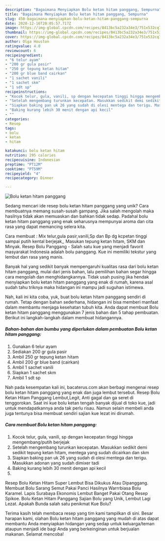 ```yaml
---
description: "Bagaimana Menyiapkan Bolu ketan hitam panggang, Sempurna"
title: "Bagaimana Menyiapkan Bolu ketan hitam panggang, Sempurna"
slug: 450-bagaimana-menyiapkan-bolu-ketan-hitam-panggang-sempurna
date: 2020-12-16T20:05:57.717Z
image: https://img-global.cpcdn.com/recipes/8413bc5a232a34e3/751x532cq70/bolu-ketan-hitam-panggang-foto-resep-utama.jpg
thumbnail: https://img-global.cpcdn.com/recipes/8413bc5a232a34e3/751x532cq70/bolu-ketan-hitam-panggang-foto-resep-utama.jpg
cover: https://img-global.cpcdn.com/recipes/8413bc5a232a34e3/751x532cq70/bolu-ketan-hitam-panggang-foto-resep-utama.jpg
author: Olga Houston
ratingvalue: 4.8
reviewcount: 6
recipeingredient:
- "6 telur ayam"
- "200 gr gula pasir"
- "250 gr tepung ketan hitam"
- "200 gr blue band cairkan"
- "1 sachet vanili"
- "1 sachet skm"
- "1 sdt sp"
recipeinstructions:
- "Kocok telur, gula, vanili, sp dengan kecepatan tinggi hingga mengembang/putih berjejak"
- "Setelah mengembang turunkan kecepatan. Masukkan sedikit demi sedikit tepung ketan hitam, mentega yang sudah dicairkan dan skm"
- "Siapkan baking pan uk 26 yang sudah di olesi mentega dan terigu. Masukkan adonan yang sudah dimixer tadi"
- "Baking kurang lebih 30 menit dengan api kecil"
- ""
categories:
- Resep
tags:
- bolu
- ketan
- hitam

katakunci: bolu ketan hitam 
nutrition: 295 calories
recipecuisine: Indonesian
preptime: "PT12M"
cooktime: "PT59M"
recipeyield: "4"
recipecategory: Dinner

---
```



![Bolu ketan hitam panggang](https://img-global.cpcdn.com/recipes/8413bc5a232a34e3/751x532cq70/bolu-ketan-hitam-panggang-foto-resep-utama.jpg)

Sedang mencari ide resep bolu ketan hitam panggang yang unik? Cara membuatnya memang susah-susah gampang. Jika salah mengolah maka hasilnya tidak akan memuaskan dan bahkan tidak sedap. Padahal bolu ketan hitam panggang yang enak seharusnya mempunyai aroma dan cita rasa yang dapat memancing selera kita.

Cara membuat : Mix telur,gula pasir,vanili,Sp dan Bp dg kcpetan tinggi sampai putih kental berjejak,, Masukan tepung ketan hitam, SKM dan Minyak. Resep Bolu Panggang - Salah satu kue yang menjadi favorit masyarakat Indonesia adalah bolu panggang. Kue ini memiliki tekstur yang lembut dan rasa yang manis.

Banyak hal yang sedikit banyak mempengaruhi kualitas rasa dari bolu ketan hitam panggang, mulai dari jenis bahan, lalu pemilihan bahan segar hingga cara mengolah dan menghidangkannya. Tidak usah pusing jika hendak menyiapkan bolu ketan hitam panggang yang enak di rumah, karena asal sudah tahu triknya maka hidangan ini mampu jadi suguhan istimewa.


Nah, kali ini kita coba, yuk, buat bolu ketan hitam panggang sendiri di rumah. Tetap dengan bahan sederhana, hidangan ini bisa memberi manfaat dalam membantu menjaga kesehatan tubuh kita. Anda dapat membuat Bolu ketan hitam panggang menggunakan 7 jenis bahan dan 5 tahap pembuatan. Berikut ini langkah-langkah dalam membuat hidangannya.

<!--inarticleads1-->

##### Bahan-bahan dan bumbu yang diperlukan dalam pembuatan Bolu ketan hitam panggang:

1. Gunakan 6 telur ayam
1. Sediakan 200 gr gula pasir
1. Ambil 250 gr tepung ketan hitam
1. Ambil 200 gr blue band (cairkan)
1. Ambil 1 sachet vanili
1. Siapkan 1 sachet skm
1. Ambil 1 sdt sp


Nah pada kesempatan kali ini, bacaterus.com akan berbagi mengenai resep bolu ketan hitam panggang yang enak dan juga lembut tersebut. Resep Bolu Ketan Hitam Panggang Lembut,Legit, Anti gagal dan ga seret di tenggorokan. Saat ini kue bolu ketan tengah banyak dijual di toko kue, jadi untuk mendapatkannya anda tak perlu risau. Namun selain membeli anda juga tentunya bisa membuat sendiri sajian kue lezat ini dirumah. 

<!--inarticleads2-->

##### Cara membuat Bolu ketan hitam panggang:

1. Kocok telur, gula, vanili, sp dengan kecepatan tinggi hingga mengembang/putih berjejak
1. Setelah mengembang turunkan kecepatan. Masukkan sedikit demi sedikit tepung ketan hitam, mentega yang sudah dicairkan dan skm
1. Siapkan baking pan uk 26 yang sudah di olesi mentega dan terigu. Masukkan adonan yang sudah dimixer tadi
1. Baking kurang lebih 30 menit dengan api kecil
1. 


Resep Bolu Ketan Hitam Super Lembut Bisa Dikukus Atau Dipanggang. Membuat Bolu Sarang Semut Pakai Panci Hasilnya Warrrbiasa Bolu Karamel. Lapis Surabaya Ekonomis Lembut Banget Pakai Otang Resep Spikoe. Bolu Ketan Hitam Panggang Sajian Bolu yang Unik, Lembut Lagi Lezat. Apakah Bunda salah satu penikmat Kue Bolu? 

Terima kasih telah membaca resep yang tim kami tampilkan di sini. Besar harapan kami, olahan Bolu ketan hitam panggang yang mudah di atas dapat membantu Anda menyiapkan hidangan yang sedap untuk keluarga/teman ataupun menjadi ide bagi Anda yang berkeinginan untuk berjualan makanan. Selamat mencoba!
